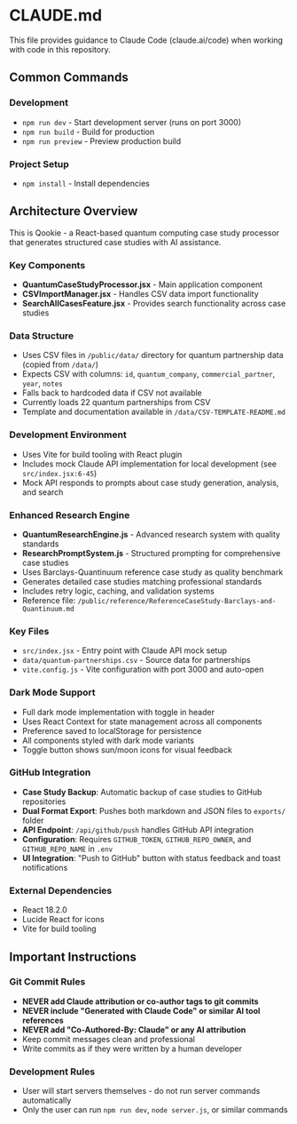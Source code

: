 # CLAUDE.md

This file provides guidance to Claude Code (claude.ai/code) when working with code in this repository.

## Common Commands

### Development
- `npm run dev` - Start development server (runs on port 3000)
- `npm run build` - Build for production
- `npm run preview` - Preview production build

### Project Setup
- `npm install` - Install dependencies

## Architecture Overview

This is Qookie - a React-based quantum computing case study processor that generates structured case studies with AI assistance.

### Key Components
- **QuantumCaseStudyProcessor.jsx** - Main application component
- **CSVImportManager.jsx** - Handles CSV data import functionality
- **SearchAllCasesFeature.jsx** - Provides search functionality across case studies

### Data Structure
- Uses CSV files in `/public/data/` directory for quantum partnership data (copied from `/data/`)
- Expects CSV with columns: `id`, `quantum_company`, `commercial_partner`, `year`, `notes`
- Falls back to hardcoded data if CSV not available
- Currently loads 22 quantum partnerships from CSV
- Template and documentation available in `/data/CSV-TEMPLATE-README.md`

### Development Environment
- Uses Vite for build tooling with React plugin
- Includes mock Claude API implementation for local development (see `src/index.jsx:6-45`)
- Mock API responds to prompts about case study generation, analysis, and search

### Enhanced Research Engine
- **QuantumResearchEngine.js** - Advanced research system with quality standards
- **ResearchPromptSystem.js** - Structured prompting for comprehensive case studies
- Uses Barclays-Quantinuum reference case study as quality benchmark
- Generates detailed case studies matching professional standards
- Includes retry logic, caching, and validation systems
- Reference file: `/public/reference/ReferenceCaseStudy-Barclays-and-Quantinuum.md`

### Key Files
- `src/index.jsx` - Entry point with Claude API mock setup
- `data/quantum-partnerships.csv` - Source data for partnerships
- `vite.config.js` - Vite configuration with port 3000 and auto-open

### Dark Mode Support
- Full dark mode implementation with toggle in header
- Uses React Context for state management across all components
- Preference saved to localStorage for persistence
- All components styled with dark mode variants
- Toggle button shows sun/moon icons for visual feedback

### GitHub Integration
- **Case Study Backup**: Automatic backup of case studies to GitHub repositories
- **Dual Format Export**: Pushes both markdown and JSON files to `exports/` folder
- **API Endpoint**: `/api/github/push` handles GitHub API integration
- **Configuration**: Requires `GITHUB_TOKEN`, `GITHUB_REPO_OWNER`, and `GITHUB_REPO_NAME` in `.env`
- **UI Integration**: "Push to GitHub" button with status feedback and toast notifications

### External Dependencies
- React 18.2.0
- Lucide React for icons
- Vite for build tooling

## Important Instructions

### Git Commit Rules
- **NEVER add Claude attribution or co-author tags to git commits**
- **NEVER include "Generated with Claude Code" or similar AI tool references**
- **NEVER add "Co-Authored-By: Claude" or any AI attribution**
- Keep commit messages clean and professional
- Write commits as if they were written by a human developer

### Development Rules
- User will start servers themselves - do not run server commands automatically
- Only the user can run `npm run dev`, `node server.js`, or similar commands